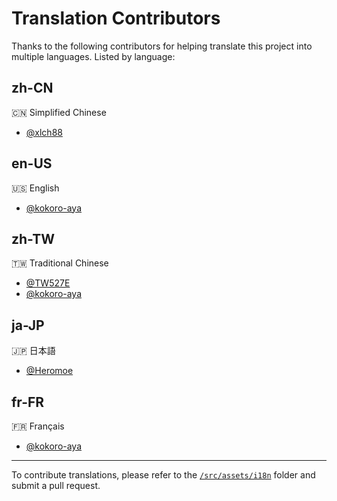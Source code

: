 # Translation Contributors

Thanks to the following contributors for helping translate this project into multiple languages. Listed by language:

## zh-CN
🇨🇳 Simplified Chinese
- [@xlch88](https://github.com/xlch88)

## en-US
🇺🇸 English
- [@kokoro-aya](https://github.com/kokoro-aya)

## zh-TW
🇹🇼 Traditional Chinese
- [@TW527E](https://github.com/TW527E)
- [@kokoro-aya](https://github.com/kokoro-aya)

## ja-JP
🇯🇵 日本語
- [@Heromoe](https://github.com/Heromoe)

## fr-FR
🇫🇷 Français
- [@kokoro-aya](https://github.com/kokoro-aya)

---

To contribute translations, please refer to the [`/src/assets/i18n`](./src/assets/i18n) folder and submit a pull request.
